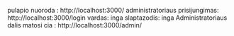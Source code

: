 pulapio nuoroda : http://localhost:3000/
administratoriaus prisijungimas: http://localhost:3000/login 
vardas: inga 
slaptazodis: inga
Administratoriaus dalis matosi cia : http://localhost:3000/admin/